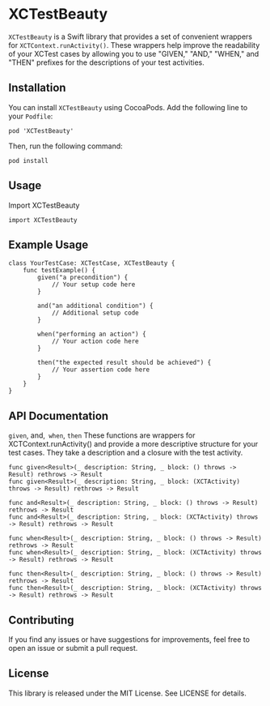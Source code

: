 # XCTestBeauty

`XCTestBeauty` is a Swift library that provides a set of convenient wrappers for `XCTContext.runActivity()`. These wrappers help improve the readability of your XCTest cases by allowing you to use "GIVEN," "AND," "WHEN," and "THEN" prefixes for the descriptions of your test activities.

## Installation

You can install `XCTestBeauty` using CocoaPods. Add the following line to your `Podfile`:

```
pod 'XCTestBeauty'
```

Then, run the following command:

```
pod install
```


## Usage
Import XCTestBeauty

```
import XCTestBeauty

```

## Example Usage

```
class YourTestCase: XCTestCase, XCTestBeauty {
    func testExample() {
        given("a precondition") {
            // Your setup code here
        }

        and("an additional condition") {
            // Additional setup code
        }

        when("performing an action") {
            // Your action code here
        }

        then("the expected result should be achieved") {
            // Your assertion code here
        }
    }
}
```

## API Documentation

`given`, and,` when`, `then` These functions are wrappers for XCTContext.runActivity() and provide a more descriptive structure for your test cases. They take a description and a closure with the test activity.

```
func given<Result>(_ description: String, _ block: () throws -> Result) rethrows -> Result
func given<Result>(_ description: String, _ block: (XCTActivity) throws -> Result) rethrows -> Result

func and<Result>(_ description: String, _ block: () throws -> Result) rethrows -> Result
func and<Result>(_ description: String, _ block: (XCTActivity) throws -> Result) rethrows -> Result

func when<Result>(_ description: String, _ block: () throws -> Result) rethrows -> Result
func when<Result>(_ description: String, _ block: (XCTActivity) throws -> Result) rethrows -> Result

func then<Result>(_ description: String, _ block: () throws -> Result) rethrows -> Result
func then<Result>(_ description: String, _ block: (XCTActivity) throws -> Result) rethrows -> Result
```

## Contributing
If you find any issues or have suggestions for improvements, feel free to open an issue or submit a pull request.

## License
This library is released under the MIT License. See LICENSE for details.
